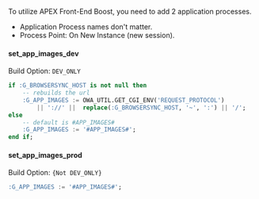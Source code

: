 To utilize APEX Front-End Boost, you need to add 2 application processes.

- Application Process names don't matter.
- Process Point: On New Instance (new session).

#### set_app_images_dev  
Build Option: `DEV_ONLY`
```sql
if :G_BROWSERSYNC_HOST is not null then
    -- rebuilds the url
    :G_APP_IMAGES := OWA_UTIL.GET_CGI_ENV('REQUEST_PROTOCOL')
        || '://' ||  replace(:G_BROWSERSYNC_HOST, '~', ':') || '/';
else
    -- default is #APP_IMAGES#
    :G_APP_IMAGES := '#APP_IMAGES#';
end if;
```

#### set_app_images_prod  
Build Option: `{Not DEV_ONLY}`
```sql
:G_APP_IMAGES := '#APP_IMAGES#';
```
